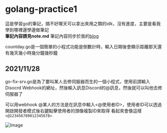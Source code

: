 # golang-practice1
這是學習go的筆記，搞不好哪天可以拿出來用之類的idk，沒有進度，主要是看我學到哪裡邊學邊做筆記  
**筆記內容請見note.md**
筆記內容同步於我的[blog](https://blog.qian30.xyz/p/learning-go-language/)

countday.go是一個簡單的小程式功能是倒數計時，輸入日期後會顯示距離那天還有幾天幾小時幾分鐘幾秒鐘

## 2021/11/28
go-fix-srv.go是為了要叫某人去修伺服器而生的一個小程式，使用前請輸入Disocrd Webhook的網址，然後輸入訊息Discord的@訊息，然後就可以叫他去修伺服器了

可以用webhook @某人的方法是在訊息中輸入<@使用者ID>，使用者ID可以透過開啟開發者模式後右鍵點擊使用者的頭像複製ID來取得
看起來會像這樣  
`<@123456789012345678>`   
  
![Image](https://i.imgur.com/E2bLGq0.png)